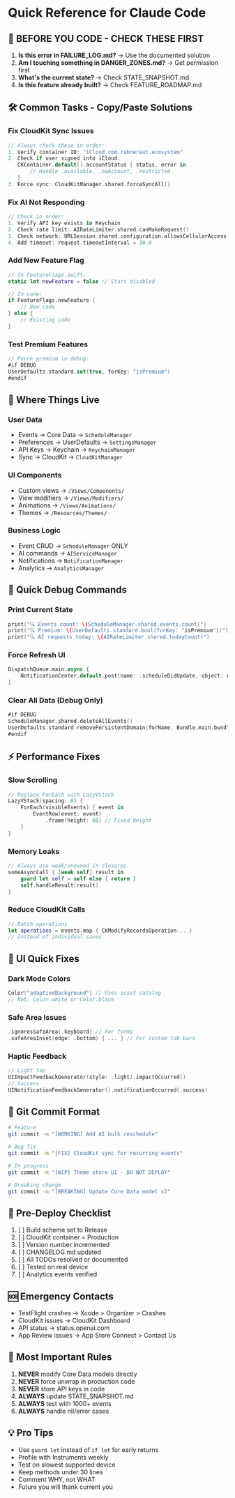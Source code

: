 # Quick Reference for Claude Code

## 🚨 BEFORE YOU CODE - CHECK THESE FIRST

1. **Is this error in FAILURE_LOG.md?** → Use the documented solution
2. **Am I touching something in DANGER_ZONES.md?** → Get permission first
3. **What's the current state?** → Check STATE_SNAPSHOT.md
4. **Is this feature already built?** → Check FEATURE_ROADMAP.md

## 🛠️ Common Tasks - Copy/Paste Solutions

### Fix CloudKit Sync Issues
```swift
// Always check these in order:
1. Verify container ID: "iCloud.com.rubnereut.ecosystem"
2. Check if user signed into iCloud:
   CKContainer.default().accountStatus { status, error in
       // Handle .available, .noAccount, .restricted
   }
3. Force sync: CloudKitManager.shared.forceSyncAll()
```

### Fix AI Not Responding
```swift
// Check in order:
1. Verify API key exists in Keychain
2. Check rate limit: AIRateLimiter.shared.canMakeRequest()
3. Check network: URLSession.shared.configuration.allowsCellularAccess
4. Add timeout: request.timeoutInterval = 30.0
```

### Add New Feature Flag
```swift
// In FeatureFlags.swift:
static let newFeature = false // Start disabled

// In code:
if FeatureFlags.newFeature {
    // New code
} else {
    // Existing code
}
```

### Test Premium Features
```swift
// Force premium in debug:
#if DEBUG
UserDefaults.standard.set(true, forKey: "isPremium")
#endif
```

## 📁 Where Things Live

### User Data
- Events → Core Data → `ScheduleManager`
- Preferences → UserDefaults → `SettingsManager`
- API Keys → Keychain → `KeychainManager`
- Sync → CloudKit → `CloudKitManager`

### UI Components
- Custom views → `/Views/Components/`
- View modifiers → `/Views/Modifiers/`
- Animations → `/Views/Animations/`
- Themes → `/Resources/Themes/`

### Business Logic
- Event CRUD → `ScheduleManager` ONLY
- AI commands → `AIServiceManager`
- Notifications → `NotificationManager`
- Analytics → `AnalyticsManager`

## 🐛 Quick Debug Commands

### Print Current State
```swift
print("🔍 Events count: \(ScheduleManager.shared.events.count)")
print("🔍 Premium: \(UserDefaults.standard.bool(forKey: "isPremium"))")
print("🔍 AI requests today: \(AIRateLimiter.shared.todayCount)")
```

### Force Refresh UI
```swift
DispatchQueue.main.async {
    NotificationCenter.default.post(name: .scheduleDidUpdate, object: nil)
}
```

### Clear All Data (Debug Only)
```swift
#if DEBUG
ScheduleManager.shared.deleteAllEvents()
UserDefaults.standard.removePersistentDomain(forName: Bundle.main.bundleIdentifier!)
#endif
```

## ⚡ Performance Fixes

### Slow Scrolling
```swift
// Replace ForEach with LazyVStack
LazyVStack(spacing: 0) {
    ForEach(visibleEvents) { event in
        EventRow(event: event)
            .frame(height: 60) // Fixed height
    }
}
```

### Memory Leaks
```swift
// Always use weak/unowned in closures
someAsyncCall { [weak self] result in
    guard let self = self else { return }
    self.handleResult(result)
}
```

### Reduce CloudKit Calls
```swift
// Batch operations
let operations = events.map { CKModifyRecordsOperation... }
// Instead of individual saves
```

## 🎨 UI Quick Fixes

### Dark Mode Colors
```swift
Color("adaptiveBackground") // Uses asset catalog
// Not: Color.white or Color.black
```

### Safe Area Issues
```swift
.ignoresSafeArea(.keyboard) // For forms
.safeAreaInset(edge: .bottom) { ... } // For custom tab bars
```

### Haptic Feedback
```swift
// Light tap
UIImpactFeedbackGenerator(style: .light).impactOccurred()
// Success
UINotificationFeedbackGenerator().notificationOccurred(.success)
```

## 📝 Git Commit Format

```bash
# Feature
git commit -m "[WORKING] Add AI bulk reschedule"

# Bug fix  
git commit -m "[FIX] CloudKit sync for recurring events"

# In progress
git commit -m "[WIP] Theme store UI - DO NOT DEPLOY"

# Breaking change
git commit -m "[BREAKING] Update Core Data model v2"
```

## 🚀 Pre-Deploy Checklist

1. [ ] Build scheme set to Release
2. [ ] CloudKit container = Production
3. [ ] Version number incremented
4. [ ] CHANGELOG.md updated
5. [ ] All TODOs resolved or documented
6. [ ] Tested on real device
7. [ ] Analytics events verified

## 🆘 Emergency Contacts

- TestFlight crashes → Xcode > Organizer > Crashes
- CloudKit issues → CloudKit Dashboard
- API status → status.openai.com
- App Review issues → App Store Connect > Contact Us

## 🎯 Most Important Rules

1. **NEVER** modify Core Data models directly
2. **NEVER** force unwrap in production code
3. **NEVER** store API keys in code
4. **ALWAYS** update STATE_SNAPSHOT.md
5. **ALWAYS** test with 1000+ events
6. **ALWAYS** handle nil/error cases

## 💡 Pro Tips

- Use `guard let` instead of `if let` for early returns
- Profile with Instruments weekly
- Test on slowest supported device
- Keep methods under 30 lines
- Comment WHY, not WHAT
- Future you will thank current you